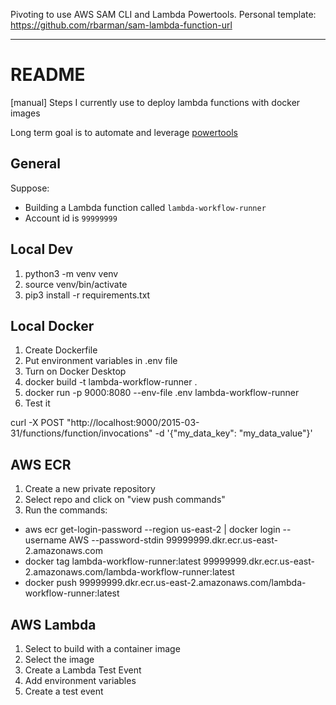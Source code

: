 Pivoting to use AWS SAM CLI and Lambda Powertools. Personal template: https://github.com/rbarman/sam-lambda-function-url



-----


# README

[manual] Steps I currently use to deploy lambda functions with docker images

Long term goal is to automate and leverage [powertools](https://docs.powertools.aws.dev/lambda/python/latest/)

## General

Suppose:
* Building a Lambda function called `lambda-workflow-runner`
* Account id is `99999999`


## Local Dev

1) python3 -m venv venv
2) source venv/bin/activate
3) pip3 install -r requirements.txt

## Local Docker

1) Create Dockerfile
2) Put environment variables in .env file
3) Turn on Docker Desktop
4) docker build -t lambda-workflow-runner .
5) docker run -p 9000:8080 --env-file .env lambda-workflow-runner
6) Test it

curl -X POST "http://localhost:9000/2015-03-31/functions/function/invocations" -d '{"my_data_key": "my_data_value"}'

## AWS ECR

1) Create a new private repository
2) Select repo and click on "view push commands"
3) Run the commands:
- aws ecr get-login-password --region us-east-2 | docker login --username AWS --password-stdin 99999999.dkr.ecr.us-east-2.amazonaws.com
- docker tag lambda-workflow-runner:latest 99999999.dkr.ecr.us-east-2.amazonaws.com/lambda-workflow-runner:latest
- docker push 99999999.dkr.ecr.us-east-2.amazonaws.com/lambda-workflow-runner:latest

## AWS Lambda

1) Select to build with a container image
2) Select the image
3) Create a Lambda Test Event
4) Add environment variables
5) Create a test event
